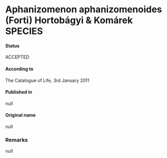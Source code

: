 # Aphanizomenon aphanizomenoides (Forti) Hortobágyi & Komárek SPECIES

#### Status
ACCEPTED

#### According to
The Catalogue of Life, 3rd January 2011

#### Published in
null

#### Original name
null

### Remarks
null